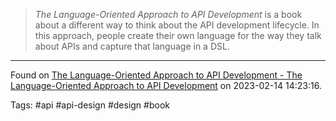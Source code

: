 > _The Language-Oriented Approach to API Development_ is a book about a different way to think about the API development lifecycle. In this approach, people create their own language for the way they talk about APIs and capture that language in a DSL.

---

Found on [The Language-Oriented Approach to API Development - The Language-Oriented Approach to API Development](https://smizell.com/language-oriented-approach/) on 2023-02-14 14:23:16.

Tags: #api #api-design #design #book 